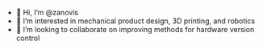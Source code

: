 - 👋 Hi, I’m @zanovis
- 👀 I’m interested in mechanical product design, 3D printing, and robotics 
- 💞️ I’m looking to collaborate on improving methods for hardware version control 

<!---
zanovis/zanovis is a ✨ special ✨ repository because its `README.md` (this file) appears on your GitHub profile.
You can click the Preview link to take a look at your changes.
--->
